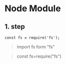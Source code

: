 # Node Module

## 1. step

```
const fs = require('fs');
```






<!--
# Module :

**fs (File System)**

- Used to interact with the file system, like reading, writing, and updating files.

**http**

- Used to create HTTP servers and handle requests and responses, ideal for building APIs or web servers.

**path**

- Provides utilities for working with file and directory paths.

**os**

- Provides operating system-related utility methods, such as information about the system's architecture, uptime, memory, etc.

**crypto**

- Provides cryptographic functionality, such as encrypting and hashing data.

**events**

- Provides event-driven programming support by implementing an EventEmitter class for handling events.

**stream**

- Provides an API for working with streaming data like reading or writing files piece by piece instead of loading the entire file into memory.

**url**

- Utilities for URL resolution and parsing, useful when working with URLs in HTTP requests.

**zlib**

- Provides compression and decompression functionality for data using Gzip, Deflate, and other algorithms.

<hr>

-->

> import fs form "fs"

> const fs=require("fs")
